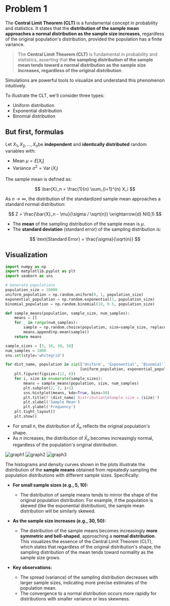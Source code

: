 # Problem 1

The **Central Limit Theorem (CLT)** is a fundamental concept in probability and statistics. It states that the **distribution of the sample mean approaches a normal distribution as the sample size increases**, regardless of the original population's distribution, provided the population has a finite variance.

>The **Central Limit Theorem (CLT)** is fundamental in probability and statistics, asserting that **the sampling distribution of the sample mean tends toward a normal distribution as the sample size increases, regardless of the original distribution**. 

Simulations are powerful tools to visualize and understand this phenomenon intuitively.

To illustrate the CLT, we'll consider three types:

- Uniform distribution
- Exponential distribution
- Binomial distribution

## But first, formulas

Let $X_1, X_2, \ldots, X_n$​ be **independent** and **identically distributed** random variables with:

- Mean $\mu = E[X_i]$
- Variance $\sigma^2 = \operatorname{Var}(X_i)$

The sample mean is defined as:

$$
\bar{X}_n = \frac{1}{n} \sum_{i=1}^{n} X_i
$$

As $n\to \infty$, the distribution of the standardized sample mean approaches a standard normal distribution:

$$
Z = \frac{\bar{X}_n - \mu}{\sigma / \sqrt{n}} \xrightarrow{d} N(0,1)
$$
- The **mean** of the sampling distribution of the sample mean is $\mu$.
- The **standard deviation** (standard error) of the sampling distribution is:

$$
\text{Standard Error} = \frac{\sigma}{\sqrt{n}}
$$
## Visualization

```Python
import numpy as np
import matplotlib.pyplot as plt
import seaborn as sns

# Generate populations
population_size = 10000
uniform_population = np.random.uniform(0, 1, population_size)
exponential_population = np.random.exponential(1, population_size)
binomial_population = np.random.binomial(10, 0.5, population_size)

def sample_means(population, sample_size, num_samples):
    means = []
    for _ in range(num_samples):
        sample = np.random.choice(population, size=sample_size, replace=False)
        means.append(np.mean(sample))
    return means

sample_sizes = [5, 10, 30, 50]
num_samples = 1000
sns.set(style='whitegrid')

for dist_name, population in zip(['Uniform', 'Exponential', 'Binomial'],
                                 [uniform_population, exponential_population, binomial_population]):
    plt.figure(figsize=(12, 8))
    for i, size in enumerate(sample_sizes):
        means = sample_means(population, size, num_samples)
        plt.subplot(2, 2, i+1)
        sns.histplot(means, kde=True, bins=30)
        plt.title(f'{dist_name} Distribution\nSample size = {size}')
        plt.xlabel('Sample Mean')
        plt.ylabel('Frequency')
    plt.tight_layout()
    plt.show()
```

- For small $n$, the distribution of $\bar{X}_n$ reflects the original population's shape.
- As $n$ increases, the distribution of $\bar{X}_n$​ becomes increasingly normal, regardless of the population's original distribution.

![graph1](https://github.com/user-attachments/assets/6fef4535-25da-4e4d-9fa2-59391273d286)
![graph2](https://github.com/user-attachments/assets/4afba020-675e-49ff-97a0-4c5e0a3ee304)
![graph3](https://github.com/user-attachments/assets/4aa4780a-5ec8-48ed-8f75-c15a13210a88)


The histograms and density curves shown in the plots illustrate the distribution of the **sample means** obtained from repeatedly sampling the population distributions with different sample sizes. Specifically:

- **For small sample sizes (e.g., 5, 10):**  
	- The distribution of sample means tends to mirror the shape of the original population distribution. For example, if the population is skewed (like the exponential distribution), the sample mean distribution will be similarly skewed.
    
- **As the sample size increases (e.g., 30, 50):**  
	- The distribution of the sample means becomes increasingly **more symmetric and bell-shaped**, approaching a **normal distribution**. This visualizes the essence of the Central Limit Theorem (CLT), which states that regardless of the original distribution's shape, the sampling distribution of the mean tends toward normality as the sample size grows.
    
- **Key observations:**
    - The spread (variance) of the sampling distribution decreases with larger sample sizes, indicating more precise estimates of the population mean.
    - The convergence to a normal distribution occurs more rapidly for distributions with smaller variance or less skewness.
